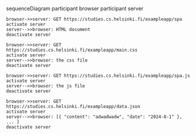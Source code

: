 sequenceDiagram
    participant browser
    participant server

    browser->>server: GET https://studies.cs.helsinki.fi/exampleapp/spa 
    activate server
    server-->>browser: HTML document
    deactivate server

    browser->>server: GET https://studies.cs.helsinki.fi/exampleapp/main.css
    activate server
    server-->>browser: the css file
    deactivate server

    browser->>server: GET https://studies.cs.helsinki.fi/exampleapp/spa.js
    activate server
    server-->>browser: the js file
    deactivate server

    browser->>server: GET https://studies.cs.helsinki.fi/exampleapp/data.json
    activate server
    server-->>browser: [{ "content": "adwadwadw", "date": "2024-8-1" }, ... ]
    deactivate server
    
